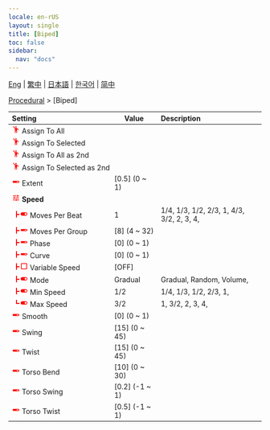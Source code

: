 ```yaml
---
locale: en-rUS
layout: single
title: [Biped]
toc: false
sidebar:
  nav: "docs"
---
```

[Eng](/dancexr/menu/2025.4/motion/biped) | [繁中](/tw/dancexr/menu/2025.4/motion/biped) | [日本語](/jp/dancexr/menu/2025.4/motion/biped) | [한국어](/kr/dancexr/menu/2025.4/motion/biped) | [简中](/zh/dancexr/menu/2025.4/motion/biped)

[Procedural](../menu#Procedural) > [Biped]



| Setting | Value | Description |
| :--- | --- | :--- |
|<nobr><img src="/images/icon/ic_motion.png" alt="motion icon"/> Assign To All</nobr>|| 
|<nobr><img src="/images/icon/ic_motion.png" alt="motion icon"/> Assign To Selected</nobr>|| 
|<nobr><img src="/images/icon/ic_motion.png" alt="motion icon"/> Assign To All as 2nd</nobr>|| 
|<nobr><img src="/images/icon/ic_motion.png" alt="motion icon"/> Assign To Selected as 2nd</nobr>|| 
|<nobr><img src="/images/icon/ic_slider.png" alt="slider icon"/> Extent</nobr>| [0.5] (0 ~ 1) | 
|<nobr><img src="/images/icon/ic_tune.png" alt="tune icon"/> <b>Speed</b></nobr>| | 
|<nobr><img src="/images/icon/ic_line_t.png"/><img src="/images/icon/ic_toggle_on.png" alt="toggle on icon"/> Moves Per Beat</nobr>| 1 | 1/4, 1/3, 1/2, 2/3, 1, 4/3, 3/2, 2, 3, 4, 
|<nobr><img src="/images/icon/ic_line_t.png"/><img src="/images/icon/ic_slider.png" alt="slider icon"/> Moves Per Group</nobr>| [8] (4 ~ 32) | 
|<nobr><img src="/images/icon/ic_line_t.png"/><img src="/images/icon/ic_slider.png" alt="slider icon"/> Phase</nobr>| [0] (0 ~ 1) | 
|<nobr><img src="/images/icon/ic_line_t.png"/><img src="/images/icon/ic_slider.png" alt="slider icon"/> Curve</nobr>| [0] (0 ~ 1) | 
|<nobr><img src="/images/icon/ic_line_t.png"/><img src="/images/icon/ic_check_off.png" alt="check off icon"/> Variable Speed</nobr>| [OFF] | 
|<nobr><img src="/images/icon/ic_line_t.png"/><img src="/images/icon/ic_toggle_on.png" alt="toggle on icon"/> Mode</nobr>| Gradual | Gradual, Random, Volume, 
|<nobr><img src="/images/icon/ic_line_t.png"/><img src="/images/icon/ic_toggle_on.png" alt="toggle on icon"/> Min Speed</nobr>| 1/2 | 1/4, 1/3, 1/2, 2/3, 1, 
|<nobr><img src="/images/icon/ic_line_l.png"/><img src="/images/icon/ic_toggle_on.png" alt="toggle on icon"/> Max Speed</nobr>| 3/2 | 1, 3/2, 2, 3, 4, 
|<nobr><img src="/images/icon/ic_slider.png" alt="slider icon"/> Smooth</nobr>| [0] (0 ~ 1) | 
|<nobr><img src="/images/icon/ic_slider.png" alt="slider icon"/> Swing</nobr>| [15] (0 ~ 45) | 
|<nobr><img src="/images/icon/ic_slider.png" alt="slider icon"/> Twist</nobr>| [15] (0 ~ 45) | 
|<nobr><img src="/images/icon/ic_slider.png" alt="slider icon"/> Torso Bend</nobr>| [10] (0 ~ 30) | 
|<nobr><img src="/images/icon/ic_slider.png" alt="slider icon"/> Torso Swing</nobr>| [0.2] (-1 ~ 1) | 
|<nobr><img src="/images/icon/ic_slider.png" alt="slider icon"/> Torso Twist</nobr>| [0.5] (-1 ~ 1) | 
